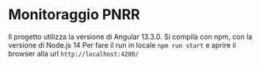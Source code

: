 # Monitoraggio PNRR

Il progetto utilizza la versione di Angular 13.3.0.
Si compila con npm, con la versione di Node.js 14
Per fare il run in locale `npm run start` e aprire il browser alla url `http://localhost:4200/`
